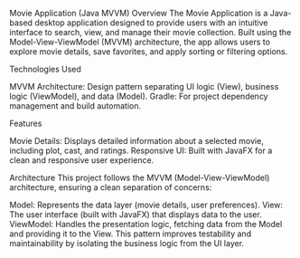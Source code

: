 Movie Application (Java MVVM)
Overview
The Movie Application is a Java-based desktop application designed to provide users with an intuitive interface to search, view, and manage their movie collection. Built using the Model-View-ViewModel (MVVM) architecture, the app allows users to explore movie details, save favorites, and apply sorting or filtering options.

Technologies Used

MVVM Architecture: Design pattern separating UI logic (View), business logic (ViewModel), and data (Model).
Gradle: For project dependency management and build automation.

Features

Movie Details: Displays detailed information about a selected movie, including plot, cast, and ratings.
Responsive UI: Built with JavaFX for a clean and responsive user experience.

Architecture
This project follows the MVVM (Model-View-ViewModel) architecture, ensuring a clean separation of concerns:

Model: Represents the data layer (movie details, user preferences).
View: The user interface (built with JavaFX) that displays data to the user.
ViewModel: Handles the presentation logic, fetching data from the Model and providing it to the View.
This pattern improves testability and maintainability by isolating the business logic from the UI layer.
